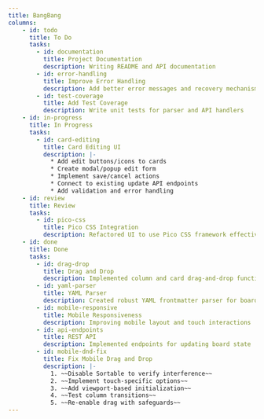 ```yaml
---
title: BangBang
columns:
    - id: todo
      title: To Do
      tasks:
        - id: documentation
          title: Project Documentation
          description: Writing README and API documentation
        - id: error-handling
          title: Improve Error Handling
          description: Add better error messages and recovery mechanisms
        - id: test-coverage
          title: Add Test Coverage
          description: Write unit tests for parser and API handlers
    - id: in-progress
      title: In Progress
      tasks:
        - id: card-editing
          title: Card Editing UI
          description: |-
            * Add edit buttons/icons to cards
            * Create modal/popup edit form
            * Implement save/cancel actions
            * Connect to existing update API endpoints
            * Add validation and error handling
    - id: review
      title: Review
      tasks:
        - id: pico-css
          title: Pico CSS Integration
          description: Refactored UI to use Pico CSS framework effectively
    - id: done
      title: Done
      tasks:
        - id: drag-drop
          title: Drag and Drop
          description: Implemented column and card drag-and-drop functionality
        - id: yaml-parser
          title: YAML Parser
          description: Created robust YAML frontmatter parser for board.md
        - id: mobile-responsive
          title: Mobile Responsiveness
          description: Improving mobile layout and touch interactions
        - id: api-endpoints
          title: REST API
          description: Implemented endpoints for updating board state
        - id: mobile-dnd-fix
          title: Fix Mobile Drag and Drop
          description: |-
            1. ~~Disable Sortable to verify interference~~
            2. ~~Implement touch-specific options~~
            3. ~~Add viewport-based initialization~~
            4. ~~Test column transitions~~
            5. ~~Re-enable drag with safeguards~~
---
```

